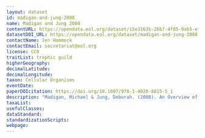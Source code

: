 ```yaml
---
layout: dataset
id: madigan-and-jung-2008
name: Madigan and Jung 2008
contentURL: https://opendata.eol.org/dataset/15e3163b-26b7-4f85-9ab5-ef55056bf270/resource/206f3185-4d29-47a2-a1f1-e60558fe175f/download/archive.zip
datasetDOI_URL: https://opendata.eol.org/dataset/madigan-and-jung-2008
contactName: Jen Hammock
contactEmail: secretariat@eol.org
license: CC0
traitList: trophic guild
higherGeography:
decimalLatitude:
decimalLongitude:
taxon: Cellular Organisms
eventDate:
paperDOIcitation: https://doi.org/10.1007/978-1-4020-8815-5_1
description: "Madigan, Michael & Jung, Deborah. (2008). An Overview of Purple Bacteria: Systematics, Physiology, and Habitats. 10.1007/978-1-4020-8815-5_1. https://doi.org/10.1007/978-1-4020-8815-5_1"
taxaList: 
usefulClasses:
dataStandard:
standardizationScripts:
webpage:
---
```


